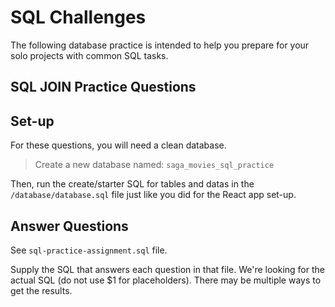 # SQL Challenges

The following database practice is intended to help you prepare for your solo projects with common SQL tasks.

## SQL JOIN Practice Questions

## Set-up

For these questions, you will need a clean database.

> Create a new database named: `saga_movies_sql_practice`

Then, run the create/starter SQL for tables and datas in the `/database/database.sql` file just like you did for the React app set-up.

## Answer Questions

See `sql-practice-assignment.sql` file.

Supply the SQL that answers each question in that file. We're looking for the actual SQL (do not use $1 for placeholders). There may be multiple ways to get the results.